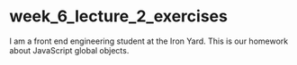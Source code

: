 # week_6_lecture_2_exercises
I am a front end engineering student at the Iron Yard. This is our homework about JavaScript global objects.
